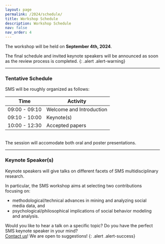 ```yaml
---
layout: page
permalink: /2024/schedule/
title: Workshop Schedule
description: Workshop Schedule
nav: false
nav_order: 4
---
```


The workshop will be held on **September 4th, 2024**.

The final schedule and invited keynote speakers will be announced as soon as the review process is completed.
{: .alert .alert-warning}

---

### Tentative Schedule

SMS will be roughly organized as follows:

| Time          | Activity                 |
|---------------|--------------------------|
| 09:00 - 09:10 | Welcome and Introduction |
| 09:10 - 10:00 | Keynote(s)               |
| 10:00 - 12:30 | Accepted papers          |


<br/>
The session will accomodate both oral and poster presentations.

---

### Keynote Speaker(s)

Keynote speakers will give talks on different facets of SMS multidisciplinary research. 

In particular, the SMS workshop aims at selecting two contributions focusing on: 
- methodological/technical advances in mining and analyzing social media data, and
- psychological/philosophical implications of social behavior modeling and analysis.


Would you like to hear a talk on a specific topic? Do you have the perfect SMS keynote speaker in your mind?  
<a href="mailto:giulio.rossetti@isti.cnr.it">Contact us</a>! We are open to suggestions!
{: .alert .alert-success}
